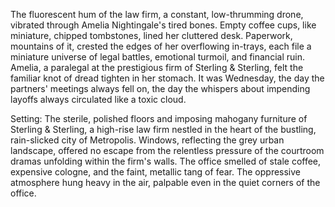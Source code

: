 The fluorescent hum of the law firm, a constant, low-thrumming drone, vibrated through Amelia Nightingale's tired bones.  Empty coffee cups, like miniature, chipped tombstones, lined her cluttered desk.  Paperwork, mountains of it, crested the edges of her overflowing in-trays, each file a miniature universe of legal battles, emotional turmoil, and financial ruin.  Amelia, a paralegal at the prestigious firm of Sterling & Sterling, felt the familiar knot of dread tighten in her stomach.  It was Wednesday, the day the partners' meetings always fell on, the day the whispers about impending layoffs always circulated like a toxic cloud.

Setting:  The sterile, polished floors and imposing mahogany furniture of Sterling & Sterling, a high-rise law firm nestled in the heart of the bustling, rain-slicked city of Metropolis.  Windows, reflecting the grey urban landscape, offered no escape from the relentless pressure of the courtroom dramas unfolding within the firm's walls. The office smelled of stale coffee, expensive cologne, and the faint, metallic tang of fear.  The oppressive atmosphere hung heavy in the air, palpable even in the quiet corners of the office.
